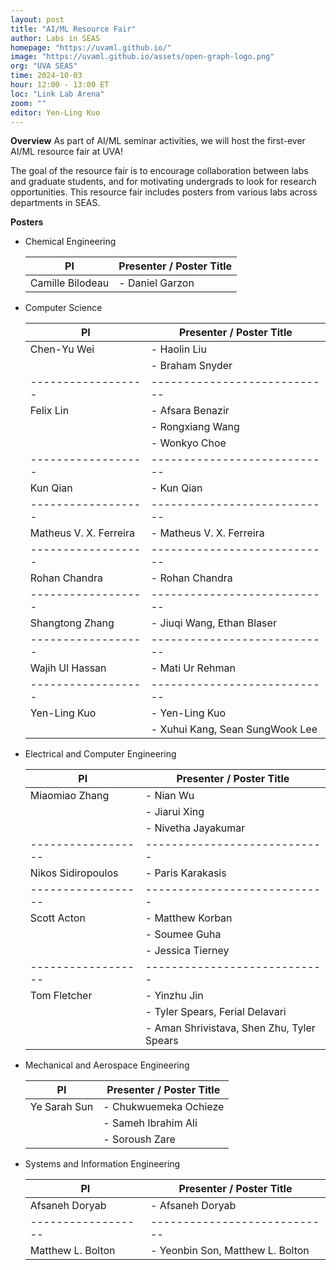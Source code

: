 ```yaml
---
layout: post
title: "AI/ML Resource Fair"
author: Labs in SEAS
homepage: "https://uvaml.github.io/"
image: "https://uvaml.github.io/assets/open-graph-logo.png"
org: "UVA SEAS"
time: 2024-10-03
hour: 12:00 - 13:00 ET
loc: "Link Lab Arena"
zoom: ""
editor: Yen-Ling Kuo
---
```


**Overview**
As part of AI/ML seminar activities, we will host the first-ever AI/ML resource fair at UVA!

The goal of the resource fair is to encourage collaboration between labs and graduate students, and for motivating undergrads to look for research opportunities. This resource fair includes posters from various labs across departments in SEAS.

**Posters**

- Chemical Engineering

  | PI               | Presenter / Poster Title   |
  |------------------|----------------------------|
  | Camille Bilodeau | - Daniel Garzon            |


- Computer Science

  | PI               | Presenter / Poster Title   |
  |------------------|----------------------------|
  | Chen-Yu Wei      | - Haolin Liu               |
  |                  | - Braham Snyder            |
  |------------------|----------------------------|
  | Felix Lin        | - Afsara Benazir           |
  |                  | - Rongxiang Wang           |
  |                  | - Wonkyo Choe              |
  |------------------|----------------------------|
  | Kun Qian         | - Kun Qian                 |
  |------------------|----------------------------|
  | Matheus V. X. Ferreira  | - Matheus V. X. Ferreira |
  |------------------|----------------------------|
  | Rohan Chandra    | - Rohan Chandra            |
  |------------------|----------------------------|
  | Shangtong Zhang  | - Jiuqi Wang, Ethan Blaser |
  |------------------|----------------------------|
  | Wajih Ul Hassan  | - Mati Ur Rehman           |
  |------------------|----------------------------|
  | Yen-Ling Kuo     | - Yen-Ling Kuo             |
  |                  | - Xuhui Kang, Sean SungWook Lee |

- Electrical and Computer Engineering

  | PI               | Presenter / Poster Title   |
  |------------------|----------------------------|
  | Miaomiao Zhang   | - Nian Wu                  |
  |                  | - Jiarui Xing              |
  |                  | - Nivetha Jayakumar        |
  |------------------|----------------------------|
  | Nikos Sidiropoulos | - Paris Karakasis           |
  |------------------|----------------------------|
  | Scott Acton      | - Matthew Korban           |
  |                  | - Soumee Guha              |
  |                  | - Jessica Tierney          |
  |------------------|----------------------------|
  | Tom Fletcher     | - Yinzhu Jin               |
  |                  | - Tyler Spears, Ferial Delavari |
  |                  | - Aman Shrivistava, Shen Zhu, Tyler Spears |

- Mechanical and Aerospace Engineering

  | PI               | Presenter / Poster Title   |
  |------------------|----------------------------|
  | Ye Sarah Sun     | - Chukwuemeka Ochieze      |
  |                  | - Sameh Ibrahim Ali        |
  |                  | - Soroush Zare             |

- Systems and Information Engineering

  | PI               | Presenter / Poster Title   |
  |------------------|----------------------------|
  | Afsaneh Doryab   | - Afsaneh Doryab           |
  |------------------|----------------------------|
  | Matthew L. Bolton| - Yeonbin Son, Matthew L. Bolton |

